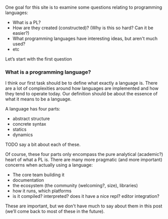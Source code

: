 One goal for this site is to examine some questions relating to programming languages:

- What is a PL?
- How are they created (constructed)? (Why is this so hard? Can it be easier?)
- What programming languages have interesting ideas, but aren't much used?
- etc

Let’s start with the first question


### What is a programming language?

I think our first task should be to define what exactly a language is. There are a lot of complexities around how languages are implemented and how they tend to operate today. Our definition should be about the essence of what it means to be a language.

A language has four parts:

- abstract structure
- concrete syntax
- statics
- dynamics

TODO say a bit about each of these.

Of course, these four parts only encompass the pure analytical (academic?) heart of what a PL is. There are many more pragmatic (and more important) concerns when actually using a language:

- The core team building it
- documentation
- the ecosystem (the community (welcoming?, size), libraries)
- how it runs, which platforms
- is it compiled? interpreted? does it have a nice repl? editor integration?

These are important, but we don't have much to say about them in this post (we’ll come back to most of these in the future).
